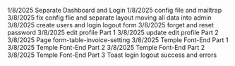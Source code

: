 1/8/2025 Separate Dashboard and Login 
1/8/2025 config file and mailtrap
3/8/2025 fix config flie and separate layout moving all data into admin
3/8/2025 create users and login logout form
3/8/2025 forget and reset password
3/8/2025 edit profile Part 1
3/8/2025 update edit profile Part 2
3/8/2025 Page form-table-invoice-setting
3/8/2025 Temple Font-End Part 1
3/8/2025 Temple Font-End Part 2 
3/8/2025 Temple Font-End Part 2 
3/8/2025 Temple Font-End Part 3 Toast login logout success and errors

